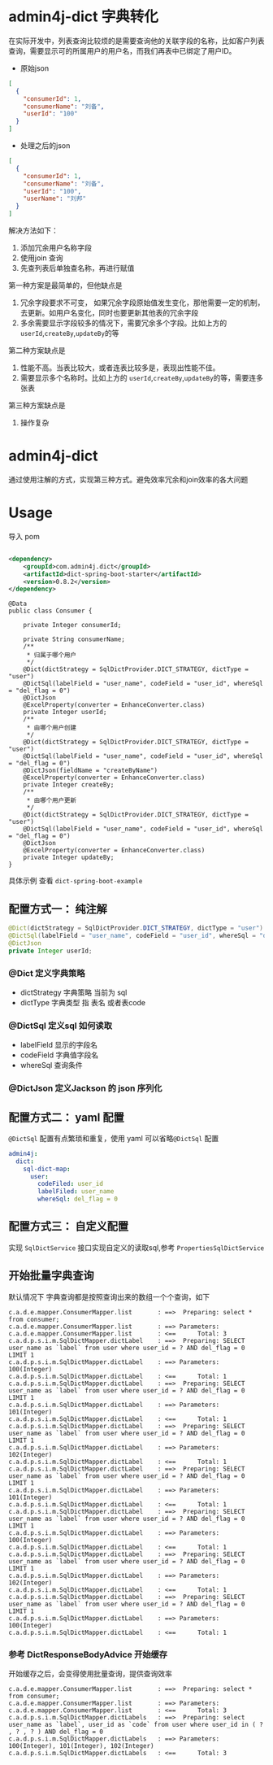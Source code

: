 # admin4j-dict 字典转化

在实际开发中，列表查询比较烦的是需要查询他的关联字段的名称，比如客户列表查询，需要显示可的所属用户的用户名，而我们再表中已绑定了用户ID。

- 原始json

```json
[
  {
    "consumerId": 1,
    "consumerName": "刘备",
    "userId": "100"
  }
]
```

- 处理之后的json

```json
[
  {
    "consumerId": 1,
    "consumerName": "刘备",
    "userId": "100",
    "userName": "刘邦"
  }
]
```

解决方法如下：

1. 添加冗余用户名称字段
2. 使用join 查询
3. 先查列表后单独查名称，再进行赋值

第一种方案是最简单的，但他缺点是

1. 冗余字段要求不可变， 如果冗余字段原始值发生变化，那他需要一定的机制，去更新。如用户名变化，同时也要更新其他表的冗余字段
2. 多余需要显示字段较多的情况下，需要冗余多个字段。比如上方的 `userId`,`createBy`,`updateBy`的等

第二种方案缺点是

1. 性能不高。当表比较大，或者连表比较多是，表现出性能不佳。
2. 需要显示多个名称时。比如上方的 `userId`,`createBy`,`updateBy`的等，需要连多张表

第三种方案缺点是

1. 操作复杂

# admin4j-dict

通过使用注解的方式，实现第三种方式。避免效率冗余和join效率的各大问题

# Usage

导入 pom

```xml

<dependency>
    <groupId>com.admin4j.dict</groupId>
    <artifactId>dict-spring-boot-starter</artifactId>
    <version>0.8.2</version>
</dependency>
```

```
@Data
public class Consumer {

    private Integer consumerId;

    private String consumerName;
    /**
     * 归属于哪个用户
     */
    @Dict(dictStrategy = SqlDictProvider.DICT_STRATEGY, dictType = "user")
    @DictSql(labelField = "user_name", codeField = "user_id", whereSql = "del_flag = 0")
    @DictJson
    @ExcelProperty(converter = EnhanceConverter.class)
    private Integer userId;
    /**
     * 由哪个用户创建
     */
    @Dict(dictStrategy = SqlDictProvider.DICT_STRATEGY, dictType = "user")
    @DictSql(labelField = "user_name", codeField = "user_id", whereSql = "del_flag = 0")
    @DictJson(fieldName = "createByName")
    @ExcelProperty(converter = EnhanceConverter.class)
    private Integer createBy;
    /**
     * 由哪个用户更新
     */
    @Dict(dictStrategy = SqlDictProvider.DICT_STRATEGY, dictType = "user")
    @DictSql(labelField = "user_name", codeField = "user_id", whereSql = "del_flag = 0")
    @DictJson
    @ExcelProperty(converter = EnhanceConverter.class)
    private Integer updateBy;
}
```

具体示例 查看 `dict-spring-boot-example`

## 配置方式一： 纯注解

```java
@Dict(dictStrategy = SqlDictProvider.DICT_STRATEGY, dictType = "user")
@DictSql(labelField = "user_name", codeField = "user_id", whereSql = "del_flag = 0")
@DictJson
private Integer userId;
```

### @Dict 定义字典策略

- dictStrategy 字典策略 当前为 sql
- dictType 字典类型 指 表名 或者表code

### @DictSql 定义sql 如何读取

- labelField 显示的字段名
- codeField 字典值字段名
- whereSql 查询条件

### @DictJson 定义Jackson 的 json 序列化

## 配置方式二： yaml 配置

`@DictSql` 配置有点繁琐和重复，使用 yaml 可以省略`@DictSql` 配置

```yaml
admin4j:
  dict:
    sql-dict-map:
      user:
        codeFiled: user_id
        labelFiled: user_name
        whereSql: del_flag = 0
```

## 配置方式三： 自定义配置

实现 `SqlDictService` 接口实现自定义的读取sql,参考 `PropertiesSqlDictService`

## 开始批量字典查询

默认情况下 字典查询都是按照查询出来的数组一个个查询，如下

```
c.a.d.e.mapper.ConsumerMapper.list       : ==>  Preparing: select * from consumer;
c.a.d.e.mapper.ConsumerMapper.list       : ==> Parameters: 
c.a.d.e.mapper.ConsumerMapper.list       : <==      Total: 3
c.a.d.p.s.i.m.SqlDictMapper.dictLabel    : ==>  Preparing: SELECT user_name as `label` from user where user_id = ? AND del_flag = 0 LIMIT 1
c.a.d.p.s.i.m.SqlDictMapper.dictLabel    : ==> Parameters: 100(Integer)
c.a.d.p.s.i.m.SqlDictMapper.dictLabel    : <==      Total: 1
c.a.d.p.s.i.m.SqlDictMapper.dictLabel    : ==>  Preparing: SELECT user_name as `label` from user where user_id = ? AND del_flag = 0 LIMIT 1
c.a.d.p.s.i.m.SqlDictMapper.dictLabel    : ==> Parameters: 101(Integer)
c.a.d.p.s.i.m.SqlDictMapper.dictLabel    : <==      Total: 1
c.a.d.p.s.i.m.SqlDictMapper.dictLabel    : ==>  Preparing: SELECT user_name as `label` from user where user_id = ? AND del_flag = 0 LIMIT 1
c.a.d.p.s.i.m.SqlDictMapper.dictLabel    : ==> Parameters: 102(Integer)
c.a.d.p.s.i.m.SqlDictMapper.dictLabel    : <==      Total: 1
c.a.d.p.s.i.m.SqlDictMapper.dictLabel    : ==>  Preparing: SELECT user_name as `label` from user where user_id = ? AND del_flag = 0 LIMIT 1
c.a.d.p.s.i.m.SqlDictMapper.dictLabel    : ==> Parameters: 101(Integer)
c.a.d.p.s.i.m.SqlDictMapper.dictLabel    : <==      Total: 1
c.a.d.p.s.i.m.SqlDictMapper.dictLabel    : ==>  Preparing: SELECT user_name as `label` from user where user_id = ? AND del_flag = 0 LIMIT 1
c.a.d.p.s.i.m.SqlDictMapper.dictLabel    : ==> Parameters: 100(Integer)
c.a.d.p.s.i.m.SqlDictMapper.dictLabel    : <==      Total: 1
c.a.d.p.s.i.m.SqlDictMapper.dictLabel    : ==>  Preparing: SELECT user_name as `label` from user where user_id = ? AND del_flag = 0 LIMIT 1
c.a.d.p.s.i.m.SqlDictMapper.dictLabel    : ==> Parameters: 102(Integer)
c.a.d.p.s.i.m.SqlDictMapper.dictLabel    : <==      Total: 1
c.a.d.p.s.i.m.SqlDictMapper.dictLabel    : ==>  Preparing: SELECT user_name as `label` from user where user_id = ? AND del_flag = 0 LIMIT 1
c.a.d.p.s.i.m.SqlDictMapper.dictLabel    : ==> Parameters: 100(Integer)
c.a.d.p.s.i.m.SqlDictMapper.dictLabel    : <==      Total: 1
```

### 参考 DictResponseBodyAdvice 开始缓存

开始缓存之后，会变得使用批量查询，提供查询效率

```
c.a.d.e.mapper.ConsumerMapper.list       : ==>  Preparing: select * from consumer;
c.a.d.e.mapper.ConsumerMapper.list       : ==> Parameters: 
c.a.d.e.mapper.ConsumerMapper.list       : <==      Total: 3
c.a.d.p.s.i.m.SqlDictMapper.dictLabels   : ==>  Preparing: select user_name as `label`, user_id as `code` from user where user_id in ( ? , ? , ? ) AND del_flag = 0
c.a.d.p.s.i.m.SqlDictMapper.dictLabels   : ==> Parameters: 100(Integer), 101(Integer), 102(Integer)
c.a.d.p.s.i.m.SqlDictMapper.dictLabels   : <==      Total: 3
```
